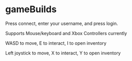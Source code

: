 # gameBuilds

Press connect, enter your username, and press login.

Supports Mouse/keyboard and Xbox Controllers currently

WASD to move, E to interact, I to open inventory

Left joystick to move, X to interact, Y to open inventory
